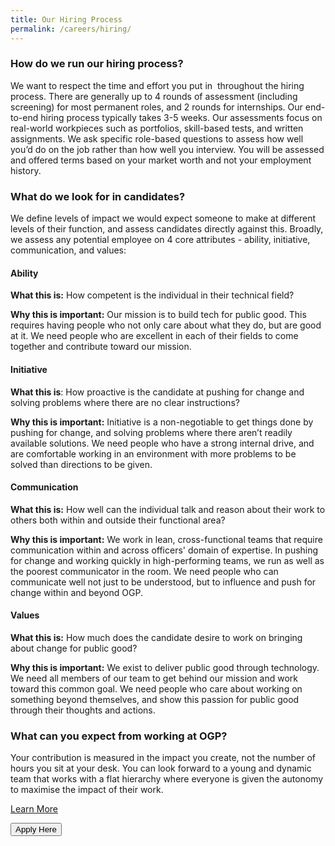 ```yaml
---
title: Our Hiring Process
permalink: /careers/hiring/
---
```

### How do we run our hiring process?


We want to respect the time and effort you put in  throughout the hiring process. There are generally up to 4 rounds of assessment (including screening) for most permanent roles, and 2 rounds for internships. Our end-to-end hiring process typically takes 3-5 weeks. Our assessments focus on real-world workpieces such as portfolios, skill-based tests, and written assignments. We ask specific role-based questions to assess how well you’d do on the job rather than how well you interview. You will be assessed and offered terms based on your market worth and not your employment history.



### What do we look for in candidates?
  

We define levels of impact we would expect someone to make at different levels of their function, and assess candidates directly against this. Broadly, we assess any potential employee on 4 core attributes - ability, initiative, communication, and values:

#### Ability

**What this is:** How competent is the individual in their technical field? 

**Why this is important:** Our mission is to build tech for public good. This requires having people who not only care about what they do, but are good at it. We need people who are excellent in each of their fields to come together and contribute toward our mission.
 
#### Initiative

**What this is**: How proactive is the candidate at pushing for change and solving problems where there are no clear instructions?

  
**Why this is important:** Initiative is a non-negotiable to get things done by pushing for change, and solving problems where there aren’t readily available solutions. We need people who have a strong internal drive, and are comfortable working in an environment with more problems to be solved than directions to be given.



#### Communication

**What this is:** How well can the individual talk and reason about their work to others both within and outside their functional area?

  

**Why this is important:** We work in lean, cross-functional teams that require communication within and across officers' domain of expertise. In pushing for change and working quickly in high-performing teams, we run as well as the poorest communicator in the room. We need people who can communicate well not just to be understood, but to influence and push for change within and beyond OGP.


#### Values

**What this is:** How much does the candidate desire to work on bringing about change for public good?

**Why this is important:** We exist to deliver public good through technology. We need all members of our team to get behind our mission and work toward this common goal. We need people who care about working on something beyond themselves, and show this passion for public good through their thoughts and actions.







### What can you expect from working at OGP?
Your contribution is measured in the impact you create, not the number of hours you sit at your desk. You can look forward to a young and dynamic team that works with a flat hierarchy where everyone is given the autonomy to maximise the impact of their work. 

[Learn More](open.gov.sg)


<a href="http://go.gov.sg/ogp-jobs">
    <button class="bp-button is-secondary is-medium has-text-white is-uppercase search-button">
        Apply Here
    </button>
</a>